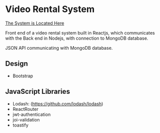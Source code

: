 # Video Rental System

[The System is Located Here](https://shielded-ridge-81488.herokuapp.com/movies)


Front end of a video rental system built in Reactjs, which communicates with the Back end in Nodejs, with connection to MongoDB database.

JSON API communicating with MongoDB database.

## Design
 * Bootstrap

## JavaScript Libraries
 * Lodash: (https://github.com/lodash/lodash)
 * ReactRouter 
 * jwt-authentication
 * joi-validation
 * toastify
 


